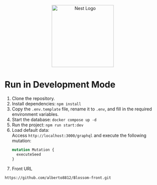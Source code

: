 <p align="center">
  <a href="http://nestjs.com/" target="blank"><img src="https://nestjs.com/img/logo-small.svg" width="200" alt="Nest Logo" /></a>
</p>

# Run in Development Mode

1. Clone the repository.  
2. Install dependencies: `npm install`  
3. Copy the `.env.template` file, rename it to `.env`, and fill in the required environment variables.  
4. Start the database: `docker compose up -d`  
5. Run the project: `npm run start:dev`  
6. Load default data:  
   Access `http://localhost:3000/graphql` and execute the following mutation:  
   ```graphql
   mutation Mutation {
     executeSeed
   }
7. Front URL
```
https://github.com/alberto8812/Blossom-front.git
```
